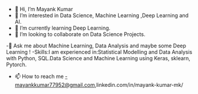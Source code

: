 - 👋 Hi, I’m Mayank Kumar
- 👀 I’m interested in Data Science, Machine Learning ,Deep Learning and AI.
- 🌱 I’m currently learning Deep Learning.
- 💞️ I’m looking to collaborate on Data Science Projects.

-💬 Ask me about Machine Learning, Data Analysis and maybe some Deep Learning !
-Skills:I am experienced in:Statistical Modelling and Data Analysis with Python, SQL.Data Science and Machine Learning using Keras, sklearn, Pytorch.

- 📫 How to reach me -mayankkumar77952@gmail.com,linkedin.com/in/mayank-kumar-mk/

<!---
maya034/maya034 is a ✨ special ✨ repository because its `README.md` (this file) appears on your GitHub profile.
You can click the Preview link to take a look at your changes.
--->
